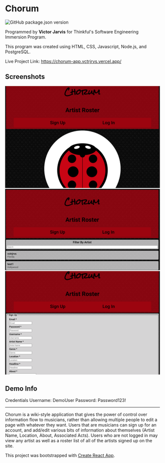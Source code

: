 # Chorum

![GitHub package.json version](https://img.shields.io/github/package-json/v/vctrjrvs/Chorum-App?style=for-the-badge)

Programmed by **Victor Jarvis** for Thinkful's Software Engineering Immersion Program.

This program was created using HTML, CSS, Javascript, Node.js, and PostgreSQL.

Live Project Link: <https://chorum-app.vctrjrvs.vercel.app/>

## Screenshots

![Screenshot 1](./src/Images/ChorumSS.png)
![Screenshot 2](./src/Images/ChorumSS2.png)
![Screenshot 3](./src/Images/ChorumSS3.png)

## Demo Info

Credentials
Username: DemoUser
Password: Password123!

---

Chorum is a wiki-style application that gives the power of control over information flow to musicians, rather than allowing multiple people to edit a page with whatever they want. Users that are musicians can sign up for an account, and add/edit various bits of information about themselves (Artist Name, Location, About, Associated Acts). Users who are not logged in may view any artist as well as a roster list of all of the artists signed up on the site.

This project was bootstrapped with [Create React App](https://github.com/facebook/create-react-app).
